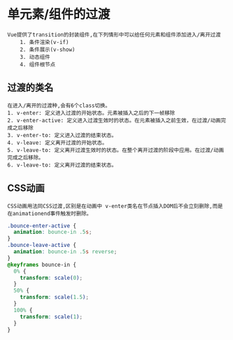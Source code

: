 
# 单元素/组件的过渡

	Vue提供了transition的封装组件,在下列情形中可以给任何元素和组件添加进入/离开过渡
		1. 条件渲染(v-if)
		2. 条件展示(v-show)
		3. 动态组件
		4. 组件根节点

## 过渡的类名

	在进入/离开的过渡种,会有6个class切换。
	1. v-enter: 定义进入过渡的开始状态。元素被插入之后的下一帧移除
	2. v-enter-active: 定义进入过渡生效时的状态。在元素被插入之前生效，在过渡/动画完成之后移除
	3. v-enter-to: 定义进入过渡的结束状态。
	4. v-leave: 定义离开过渡的开始状态。
	5. v-leave-to: 定义离开过渡生效时的状态。在整个离开过渡的阶段中应用。在过渡/动画完成之后移除。
	6. v-leave-to: 定义离开过渡的结束状态。


## CSS动画

    CSS动画用法同CSS过渡,区别是在动画中 v-enter类名在节点插入DOM后不会立刻删除,而是在animationend事件触发时删除。
```css
.bounce-enter-active {
  animation: bounce-in .5s;
}
.bounce-leave-active {
  animation: bounce-in .5s reverse;
}
@keyframes bounce-in {
  0% {
    transform: scale(0);
  }
  50% {
    transform: scale(1.5);
  }
  100% {
    transform: scale(1);
  }
}
```
    
    
    
    
    
    
    
    
    
    
    
    
    
    
    
    
    
    
    
    
    
